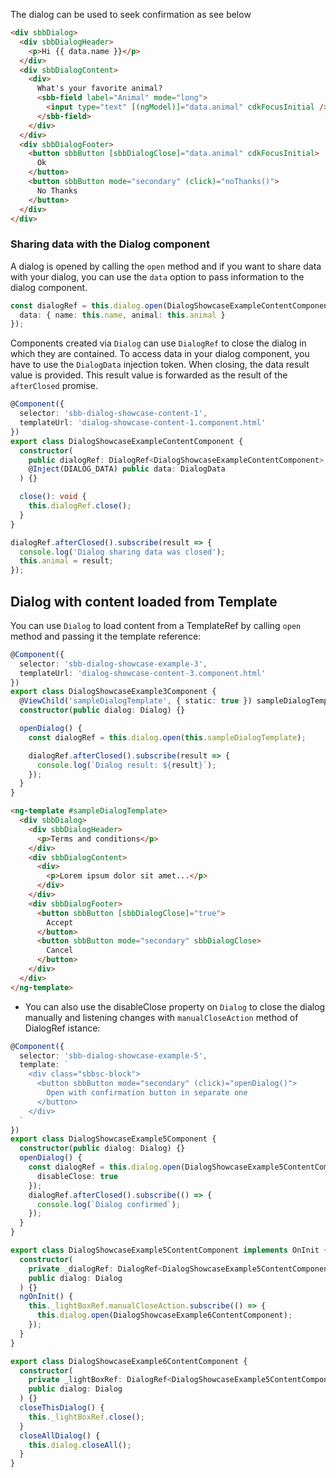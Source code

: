 The dialog can be used to seek confirmation as see below

```html
<div sbbDialog>
  <div sbbDialogHeader>
    <p>Hi {{ data.name }}</p>
  </div>
  <div sbbDialogContent>
    <div>
      What's your favorite animal?
      <sbb-field label="Animal" mode="long">
        <input type="text" [(ngModel)]="data.animal" cdkFocusInitial />
      </sbb-field>
    </div>
  </div>
  <div sbbDialogFooter>
    <button sbbButton [sbbDialogClose]="data.animal" cdkFocusInitial>
      Ok
    </button>
    <button sbbButton mode="secondary" (click)="noThanks()">
      No Thanks
    </button>
  </div>
</div>
```

### Sharing data with the Dialog component

A dialog is opened by calling the `open` method and if you want to share data with your dialog,
you can use the `data` option to pass information to the dialog component.

```ts
const dialogRef = this.dialog.open(DialogShowcaseExampleContentComponent, {
  data: { name: this.name, animal: this.animal }
});
```

Components created via `Dialog` can use `DialogRef` to close the dialog in which they are
contained. To access data in your dialog component, you have to use the `DialogData` injection
token. When closing, the data result value is provided. This result value is forwarded as the
result of the `afterClosed` promise.

```ts
@Component({
  selector: 'sbb-dialog-showcase-content-1',
  templateUrl: 'dialog-showcase-content-1.component.html'
})
export class DialogShowcaseExampleContentComponent {
  constructor(
    public dialogRef: DialogRef<DialogShowcaseExampleContentComponent>,
    @Inject(DIALOG_DATA) public data: DialogData
  ) {}

  close(): void {
    this.dialogRef.close();
  }
}
```

```ts
dialogRef.afterClosed().subscribe(result => {
  console.log('Dialog sharing data was closed');
  this.animal = result;
});
```

<h2>Dialog with content loaded from Template</h2>

You can use `Dialog` to load content from a TemplateRef by calling `open` method and
passing it the template reference:

```ts
@Component({
  selector: 'sbb-dialog-showcase-example-3',
  templateUrl: 'dialog-showcase-content-3.component.html'
})
export class DialogShowcaseExample3Component {
  @ViewChild('sampleDialogTemplate', { static: true }) sampleDialogTemplate: TemplateRef<any>;
  constructor(public dialog: Dialog) {}

  openDialog() {
    const dialogRef = this.dialog.open(this.sampleDialogTemplate);

    dialogRef.afterClosed().subscribe(result => {
      console.log(`Dialog result: ${result}`);
    });
  }
}
```

```html
<ng-template #sampleDialogTemplate>
  <div sbbDialog>
    <div sbbDialogHeader>
      <p>Terms and conditions</p>
    </div>
    <div sbbDialogContent>
      <div>
        <p>Lorem ipsum dolor sit amet...</p>
      </div>
    </div>
    <div sbbDialogFooter>
      <button sbbButton [sbbDialogClose]="true">
        Accept
      </button>
      <button sbbButton mode="secondary" sbbDialogClose>
        Cancel
      </button>
    </div>
  </div>
</ng-template>
```

- You can also use the disableClose property on `Dialog` to close the dialog manually and
  listening changes with `manualCloseAction` method of DialogRef istance:

```ts
@Component({
  selector: 'sbb-dialog-showcase-example-5',
  template: `
    <div class="sbbsc-block">
      <button sbbButton mode="secondary" (click)="openDialog()">
        Open with confirmation button in separate one
      </button>
    </div>
  `
})
export class DialogShowcaseExample5Component {
  constructor(public dialog: Dialog) {}
  openDialog() {
    const dialogRef = this.dialog.open(DialogShowcaseExample5ContentComponent, {
      disableClose: true
    });
    dialogRef.afterClosed().subscribe(() => {
      console.log(`Dialog confirmed`);
    });
  }
}
```

```ts
export class DialogShowcaseExample5ContentComponent implements OnInit {
  constructor(
    private _dialogRef: DialogRef<DialogShowcaseExample5ContentComponent>,
    public dialog: Dialog
  ) {}
  ngOnInit() {
    this._lightBoxRef.manualCloseAction.subscribe(() => {
      this.dialog.open(DialogShowcaseExample6ContentComponent);
    });
  }
}

export class DialogShowcaseExample6ContentComponent {
  constructor(
    private _lightBoxRef: DialogRef<DialogShowcaseExample5ContentComponent>,
    public dialog: Dialog
  ) {}
  closeThisDialog() {
    this._lightBoxRef.close();
  }
  closeAllDialog() {
    this.dialog.closeAll();
  }
}
```
